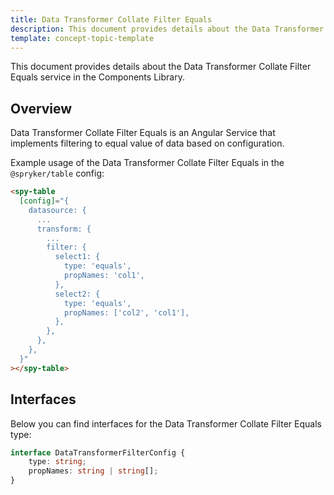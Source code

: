 ```yaml
---
title: Data Transformer Collate Filter Equals
description: This document provides details about the Data Transformer Collate Filter Equals service in the Components Library.
template: concept-topic-template
---
```



This document provides details about the Data Transformer Collate Filter Equals service in the Components Library.

## Overview

Data Transformer Collate Filter Equals is an Angular Service that implements filtering to equal value of data based on configuration.

Example usage of the Data Transformer Collate Filter Equals in the `@spryker/table` config:

```html
<spy-table
  [config]="{
    datasource: {
      ...                                               
      transform: {
        ...
        filter: {
          select1: {
            type: 'equals',
            propNames: 'col1',
          },
          select2: {
            type: 'equals',
            propNames: ['col2', 'col1'],
          },
        },
      },
    },
  }"
></spy-table>
```

## Interfaces

Below you can find interfaces for the Data Transformer Collate Filter Equals type:

```ts
interface DataTransformerFilterConfig {
    type: string;
    propNames: string | string[];
}
```
